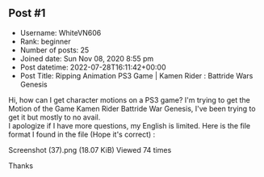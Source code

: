 ## Post #1
- Username: WhiteVN606
- Rank: beginner
- Number of posts: 25
- Joined date: Sun Nov 08, 2020 8:55 pm
- Post datetime: 2022-07-28T16:11:42+00:00
- Post Title: Ripping Animation PS3 Game | Kamen Rider : Battride Wars Genesis

Hi, how can I get character motions on a PS3 game? I'm trying to get the Motion of the Game Kamen Rider Battride War Genesis, I've been trying to get it but mostly to no avail.   
I apologize if I have more questions, my English is limited.
Here is the file format I found in the file (Hope it's correct)  :



Screenshot (37).png (18.07 KiB) Viewed 74 times


Thanks
